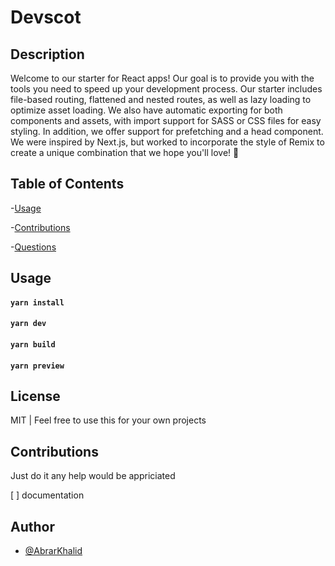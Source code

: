 # Devscot

## Description

Welcome to our starter for React apps! Our goal is to provide you with the tools you need to speed up your development process. Our starter includes file-based routing, flattened and nested routes, as well as lazy loading to optimize asset loading. We also have automatic exporting for both components and assets, with import support for SASS or CSS files for easy styling. In addition, we offer support for prefetching and a head component. We were inspired by Next.js, but worked to incorporate the style of Remix to create a unique combination that we hope you'll love! 💖

## Table of Contents

-[Usage](#usage)

-[Contributions](#contributions)

-[Questions](#questions)

## Usage

#### `yarn install`

#### `yarn dev`

#### `yarn build`

#### `yarn preview`

## License

MIT | Feel free to use this for your own projects

## Contributions

Just do it any help would be appriciated

[ ] documentation

## Author

- [@AbrarKhalid](https://www.github.com/Abrarkhalidofficial)
